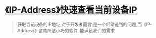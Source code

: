 # [《IP-Address》快速查看当前设备IP](https://www.v2fy.com/p/058_ip_address/)

> 获取当前设备的IP地址,对于开发者而言,是一个经常遇到的问题,而《IP-Address》这款简洁小巧的软件, 能满足我们的需求